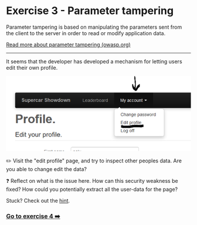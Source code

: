 
# Exercise 3 - Parameter tampering

Parameter tampering is based on manipulating the parameters sent from the client to the server in order to read or modify application data. 

[Read more about parameter tampering (owasp.org)](https://www.owasp.org/index.php/Web_Parameter_Tampering)

---

It seems that the developer has developed a mechanism for letting users edit their own profile. 

![Edit profile](../images/edit_profile.png)

:pencil2: Visit the "edit profile" page, and try to inspect other peoples data. Are you able to change edit the data?

:question: Reflect on what is the issue here. How can this security weakness be fixed? How could you potentially extract all the user-data for the page?

Stuck? Check out the [hint](hint_1.md).

### [Go to exercise 4 :arrow_right:](../exercise-4/README.md)

